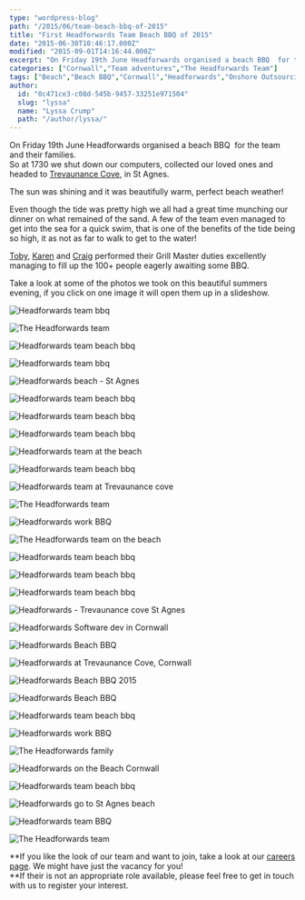```yaml
---
type: "wordpress-blog"
path: "/2015/06/team-beach-bbq-of-2015"
title: "First Headforwards Team Beach BBQ of 2015"
date: "2015-06-30T10:46:17.000Z"
modified: "2015-09-01T14:16:44.000Z"
excerpt: "On Friday 19th June Headforwards organised a beach BBQ  for the team and their families. So at 1730 we shut down our computers, collected our loved ones and headed to Trevaunance Cove, in St Agnes.  The sun was shining and it was beautifully warm, perfect beach weather! Even though the tide was pretty high we all …"
categories: ["Cornwall","Team adventures","The Headforwards Team"]
tags: ["Beach","Beach BBQ","Cornwall","Headforwards","Onshore Outsourcing","onshore software development","software companies cornwall","software companies uk","software jobs cornwall","Team","Teambuilding"]
author:
  id: "0c471ce3-c08d-545b-9457-33251e971504"
  slug: "lyssa"
  name: "Lyssa Crump"
  path: "/author/lyssa/"
---
```

On Friday 19th June Headforwards organised a beach BBQ  for the team and their families.  
So at 1730 we shut down our computers, collected our loved ones and headed to [Trevaunance Cove](https://www.visitcornwall.com/beaches/north-cornwall/st-agnes/trevaunance-cove-beach#.VYfSlRNVhBc), in St Agnes. 

The sun was shining and it was beautifully warm, perfect beach weather!

Even though the tide was pretty high we all had a great time munching our dinner on what remained of the sand. A few of the team even managed to get into the sea for a quick swim, that is one of the benefits of the tide being so high, it as not as far to walk to get to the water!

[Toby](https://www.linkedin.com/in/tobyparkins), [Karen](https://www.linkedin.com/pub/karen-russell/67/42/158) and [Craig](https://www.linkedin.com/in/craiggirvan) performed their Grill Master duties excellently managing to fill up the 100+ people eagerly awaiting some BBQ. 

Take a look at some of the photos we took on this beautiful summers evening, if you click on one image it will open them up in a slideshow.


<section class="gallery">


![Headforwards team bbq](/wp-content/uploads/2015/06/IMG_3086.jpg)

![The Headforwards team ](/wp-content/uploads/2015/06/IMG_3070.jpg)

![Headforwards team beach bbq](/wp-content/uploads/2015/06/2015-06-19-18.54.20.jpg)

![Headforwards team bbq](/wp-content/uploads/2015/06/2015-06-19-18.54.39.jpg)

![Headforwards beach - St Agnes](/wp-content/uploads/2015/06/2015-06-19-18.56.27.jpg)

![Headforwards team beach bbq](/wp-content/uploads/2015/06/IMG_2937.jpg)

![Headforwards team beach bbq](/wp-content/uploads/2015/06/IMG_2943.jpg)

![Headforwards team beach bbq](/wp-content/uploads/2015/06/IMG_2951.jpg)

![Headforwards team at the beach](/wp-content/uploads/2015/06/IMG_2959.jpg)

![Headforwards team beach bbq](/wp-content/uploads/2015/06/IMG_2965.jpg)

![Headforwards team at Trevaunance cove ](/wp-content/uploads/2015/06/IMG_2978.jpg)

![The Headforwards team ](/wp-content/uploads/2015/06/IMG_2984.jpg)

![Headforwards work BBQ](/wp-content/uploads/2015/06/IMG_2991.jpg)

![The Headforwards team on the beach ](/wp-content/uploads/2015/06/IMG_3000.jpg)

![Headforwards team beach bbq](/wp-content/uploads/2015/06/IMG_3005.jpg)

![Headforwards team beach bbq](/wp-content/uploads/2015/06/IMG_3012.jpg)

![Headforwards team beach bbq](/wp-content/uploads/2015/06/IMG_3033.jpg)

![Headforwards - Trevaunance cove St Agnes ](/wp-content/uploads/2015/06/Roars-running.jpg)

![Headforwards Software dev in Cornwall ](/wp-content/uploads/2015/06/IMG_3040.jpg)

![Headforwards Beach BBQ](/wp-content/uploads/2015/06/Toby-Karen.jpg)

![Headforwards at Trevaunance Cove, Cornwall](/wp-content/uploads/2015/06/Seascape.jpg)

![Headforwards Beach BBQ 2015](/wp-content/uploads/2015/06/IMG_2982.jpg)

![Headforwards Beach BBQ](/wp-content/uploads/2015/06/IMG_3042.jpg)

![Headforwards team beach bbq](/wp-content/uploads/2015/06/IMG_3052.jpg)

![Headforwards work BBQ](/wp-content/uploads/2015/06/IMG_3067.jpg)

![The Headforwards family](/wp-content/uploads/2015/06/IMG_3064.jpg)

![Headforwards on the  Beach Cornwall ](/wp-content/uploads/2015/06/Jimmy.jpg)

![Headforwards team beach bbq](/wp-content/uploads/2015/06/IMG_3008.jpg)

![Headforwards go to St Agnes beach ](/wp-content/uploads/2015/06/Kids-playing.jpg)

![Headforwards team BBQ](/wp-content/uploads/2015/06/IMG_3077.jpg)

![The Headforwards team](/wp-content/uploads/2015/06/IMG_2967.jpg)

</section>



**If you like the look of our team and want to join, take a look at our [careers page](http://www.headforwards.com/careers/). We might have just the vacancy for you!  
**If their is not an appropriate role available, please feel free to get in touch with us to register your interest.
